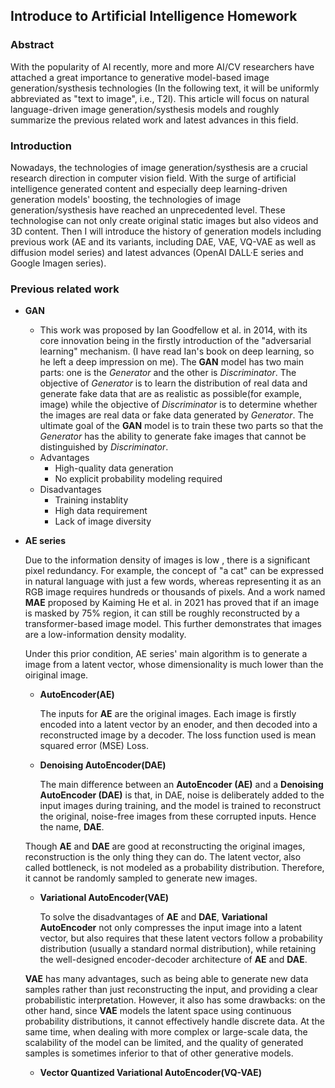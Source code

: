 ## Introduce to Artificial Intelligence Homework



### Abstract

With the popularity of AI recently, more and more AI/CV researchers have attached a great importance to generative model-based image generation/systhesis technologies (In the following text, it will be uniformly abbreviated as "text to image", i.e., T2l). This article will focus on natural language-driven image generation/systhesis models and roughly summarize the previous related work and latest advances in this field.

### Introduction

Nowadays, the technologies of image generation/systhesis are a crucial research direction in computer vision field. With the surge of artificial intelligence generated content and especially deep learning-driven generation models' boosting, the technologies of image generation/systhesis have reached an unprecedented level. These technologise can not only create original static images but also videos and 3D content. Then I will introduce the history of generation models including previous work (AE and its variants, including DAE, VAE, VQ-VAE as well as diffusion model series) and latest advances (OpenAI DALL·E series and Google Imagen series).



### Previous related work

* **GAN**

  * This work was proposed by Ian Goodfellow et al. in 2014, with its core innovation being in the firstly introduction of the "adversarial learning" mechanism. (I have read Ian's book on deep learning, so he left a deep impression on me). The **GAN** model has two main parts: one is the *Generator* and the other is *Discriminator*. The objective of *Generator* is to learn the distribution of real data and generate fake data that are as realistic as possible(for example, image) while the objective of *Discriminator* is to determine whether the images are real data or fake data generated by *Generator*. The ultimate goal of the **GAN** model is to train these two parts so that the *Generator* has the ability to generate fake images that cannot be distinguished by *Discriminator*. 
  * Advantages
    * High-quality data generation
    * No explicit probability modeling required
  * Disadvantages
    * Training instablity
    * High data requirement
    * Lack of image diversity

* **AE series**

  Due to the information density of images is low , there is a significant pixel redundancy. For example, the concept of "a cat" can be expressed in natural language with just a few words, whereas representing it as an RGB image requires hundreds or thousands of pixels. And a work named **MAE** proposed by Kaiming He et al. in 2021 has proved that if an image is masked by 75% region, it  can still be roughly reconstructed by a transformer-based image model. This further demonstrates that images are a low-information density modality. 

  Under this prior condition, AE series' main algorithm is to generate a image from a latent vector, whose dimensionality is much lower than the oiriginal image. 

  

  * **AutoEncoder(AE)**

    The inputs for **AE** are the original images. Each image is firstly encoded into a latent vector by an enoder, and then decoded into a reconstructed image by a decoder. The loss function used is mean squared error (MSE) Loss. 

    

  * **Denoising AutoEncoder(DAE)**

    The main difference between an **AutoEncoder (AE)** and a **Denoising AutoEncoder (DAE)** is that, in DAE, noise is deliberately added to the input images during training, and the model is trained to reconstruct the original, noise-free images from these corrupted inputs. Hence the name, **DAE**.

    

  Though **AE** and **DAE** are good at reconstructing the original images, reconstruction is the only thing they can do. The latent vector, also called bottleneck, is not modeled as a probability distribution. Therefore, it cannot be randomly sampled to generate new images.

  

  * **Variational AutoEncoder(VAE)**

    To solve the disadvantages of **AE** and **DAE**, **Variational AutoEncoder** not only compresses the input image into a latent vector, but also requires that these latent vectors follow a probability distribution (usually a standard normal distribution), while retaining the well-designed encoder-decoder architecture of **AE** and **DAE**.

  

  **VAE** has many advantages, such as being able to generate new data samples rather than just reconstructing the input, and providing a clear probabilistic interpretation. However, it also has some drawbacks: on the other hand, since **VAE** models the latent space using continuous probability distributions, it cannot effectively handle discrete data. At the same time, when dealing with more complex or large-scale data, the scalability of the model can be limited, and the quality of generated samples is sometimes inferior to that of other generative models.

  

  * **Vector Quantized Variational AutoEncoder(VQ-VAE)**

    

    

    

    










